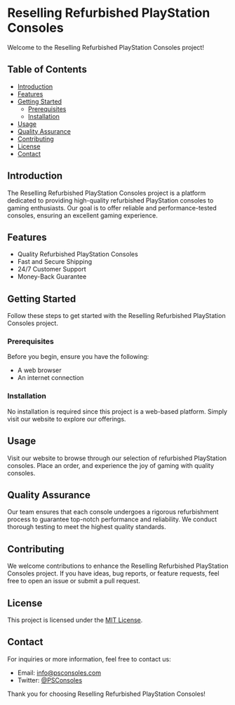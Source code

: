 # Reselling Refurbished PlayStation Consoles

Welcome to the Reselling Refurbished PlayStation Consoles project!

## Table of Contents

- [Introduction](#introduction)
- [Features](#features)
- [Getting Started](#getting-started)
  - [Prerequisites](#prerequisites)
  - [Installation](#installation)
- [Usage](#usage)
- [Quality Assurance](#quality-assurance)
- [Contributing](#contributing)
- [License](#license)
- [Contact](#contact)

## Introduction

The Reselling Refurbished PlayStation Consoles project is a platform dedicated to providing high-quality refurbished PlayStation consoles to gaming enthusiasts. Our goal is to offer reliable and performance-tested consoles, ensuring an excellent gaming experience.

## Features

- Quality Refurbished PlayStation Consoles
- Fast and Secure Shipping
- 24/7 Customer Support
- Money-Back Guarantee

## Getting Started

Follow these steps to get started with the Reselling Refurbished PlayStation Consoles project.

### Prerequisites

Before you begin, ensure you have the following:

- A web browser
- An internet connection

### Installation

No installation is required since this project is a web-based platform. Simply visit our website to explore our offerings.

## Usage

Visit our website to browse through our selection of refurbished PlayStation consoles. Place an order, and experience the joy of gaming with quality consoles.

## Quality Assurance

Our team ensures that each console undergoes a rigorous refurbishment process to guarantee top-notch performance and reliability. We conduct thorough testing to meet the highest quality standards.

## Contributing

We welcome contributions to enhance the Reselling Refurbished PlayStation Consoles project. If you have ideas, bug reports, or feature requests, feel free to open an issue or submit a pull request.

## License

This project is licensed under the [MIT License](LICENSE).

## Contact

For inquiries or more information, feel free to contact us:

- Email: info@psconsoles.com
- Twitter: [@PSConsoles](https://twitter.com/PSConsoles)

Thank you for choosing Reselling Refurbished PlayStation Consoles!
